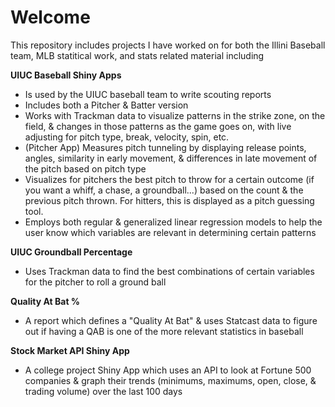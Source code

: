 # Welcome
This repository includes projects I have worked on for both the Illini Baseball team, MLB statitical work, and stats related material including

**UIUC Baseball Shiny Apps**
* Is used by the UIUC baseball team to write scouting reports
* Includes both a Pitcher & Batter version
* Works with Trackman data to visualize patterns in the strike zone, on the field, & changes in those patterns as the game goes on, with live adjusting for pitch type, break, velocity, spin, etc.
* (Pitcher App) Measures pitch tunneling by displaying release points, angles, similarity in early movement, & differences in late movement of the pitch based on pitch type
* Visualizes for pitchers the best pitch to throw for a certain outcome (if you want a whiff, a chase, a groundball...) based on the count & the previous pitch thrown. For hitters, this is displayed as a pitch guessing tool.
* Employs both regular & generalized linear regression models to help the user know which variables are relevant in determining certain patterns

**UIUC Groundball Percentage**
* Uses Trackman data to find the best combinations of certain variables for the pitcher to roll a ground ball

**Quality At Bat %**
* A report which defines a "Quality At Bat" & uses Statcast data to figure out if having a QAB is one of the more relevant statistics in baseball

**Stock Market API Shiny App**
* A college project Shiny App which uses an API to look at Fortune 500 companies & graph their trends (minimums, maximums, open, close, & trading volume) over the last 100 days
